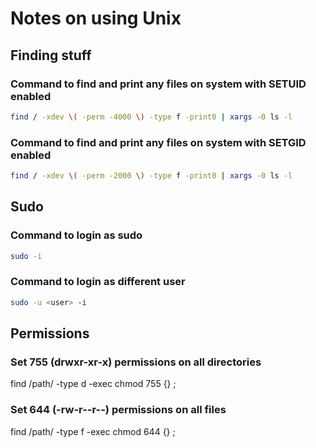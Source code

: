 # Notes on using Unix

## Finding stuff

### Command to find and print any files on system with SETUID enabled
```bash
find / -xdev \( -perm -4000 \) -type f -print0 | xargs -0 ls -l
```
### Command to find and print any files on system with SETGID enabled
```bash
find / -xdev \( -perm -2000 \) -type f -print0 | xargs -0 ls -l
```

## Sudo

### Command to login as sudo
```bash
sudo -i
```
### Command to login as different user
```bash
sudo -u <user> -i
```

## Permissions

### Set 755 (drwxr-xr-x) permissions on all directories
find /path/ -type d -exec chmod 755 {} \;

### Set 644 (-rw-r--r--) permissions on all files
find /path/ -type f -exec chmod 644 {} \;
